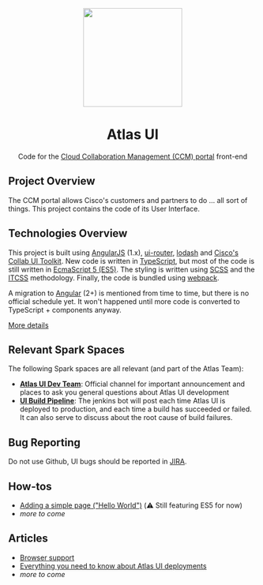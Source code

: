<div align="center">
  <img width="200" height="200" src="https://sqbu-github.cisco.com/storage/user/357/files/92225bf8-07fc-11e7-98eb-41ccb439573b">
  <h1>Atlas UI</h1>
  <p>Code for the <a href="https://admin.ciscospark.com">Cloud Collaboration Management (CCM) portal</a> front-end<p>
</div>

## Project Overview

The CCM portal allows Cisco's customers and partners to do … all sort of things. This project contains the code of its User Interface.

## Technologies Overview

This project is built using [AngularJS](https://angularjs.org) (1.x), [ui-router](https://github.com/angular-ui/ui-router), [lodash](https://lodash.com) and [Cisco's Collab UI Toolkit](http://collab-ui.cisco.com). New code is written in [TypeScript](https://www.typescriptlang.org), but most of the code is still written in [EcmaScript 5 (ES5)](https://en.wikipedia.org/wiki/ECMAScript#5th_Edition). The styling is written using [SCSS](http://sass-lang.com/guide) and the [ITCSS](https://github.com/ahmadajmi/awesome-itcss) methodology. Finally, the code is bundled using [webpack](https://webpack.github.io).

A migration to [Angular](https://angular.io) (2+) is mentioned from time to time, but there is no official schedule yet. It won't happened until more code is converted to TypeScript + components anyway.

[More details](./technology.md)

## Relevant Spark Spaces

The following Spark spaces are all relevant (and part of the Atlas Team):
* [**Atlas UI Dev Team**](https://web.ciscospark.com/rooms/c326a730-826b-11e5-9361-3daf1bba596b): Official channel for important announcement and places to ask you general questions about Atlas UI development
* [**UI Build Pipeline**](https://web.ciscospark.com/rooms/dad3d170-d6ce-11e5-b264-a96ee13550d5): The jenkins bot will post each time Atlas UI is deployed to production, and each time a build has succeeded or failed. It can also serve to discuss about the root cause of build failures.

## Bug Reporting

Do not use Github, UI bugs should be reported in [JIRA](https://jira-eng-chn-sjc1.cisco.com/jira/projects/ATLAS).

## How-tos

* [Adding a simple page ("Hello World")](./hello-world.md) (:warning: Still featuring ES5 for now)
* *more to come*

## Articles

* [Browser support](./browser-support.md)
* [Everything you need to know about Atlas UI deployments](./deployments.md)
* *more to come*
